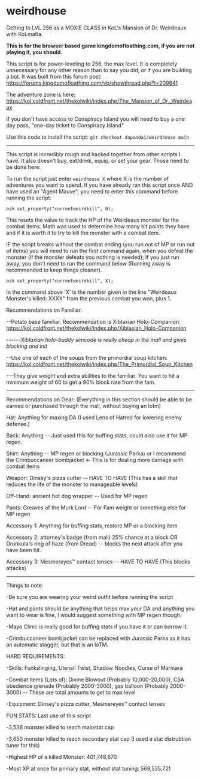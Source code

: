 # weirdhouse
Getting to LVL 256 as a MOXIE CLASS in KoL's Mansion of Dr. Weirdeaux with KoLmafia. 

**This is for the browser based game kingdomofloathing.com, if you are not playing it, you should.**

This script is for power-leveling to 256, the max level. It is completely unnecessary for any other reason than to say you did, or if you are building a bot. It was built from  this forum post: https://forums.kingdomofloathing.com/vb/showthread.php?t=209841

The adventure zone is here:
https://kol.coldfront.net/thekolwiki/index.php/The_Mansion_of_Dr._Weirdeaux

If you don't have access to Conspiracy Island you will need to buy a one day pass, "one-day ticket to Conspiracy Island"

Use this code to install the script:
`git checkout dapanda1/weirdhouse main`

---
This script is incredibly rough and hacked together from other scripts I have. It also doesn't buy, eat/drink, equip, or set your gear. Those need to be done here:

To run the script just enter `weirdhouse X` where X is the number of adventures you want to spend. If you have already ran this script once AND have used an "Agent Mauve", you need to enter this command before running the script:

`ash set_property("currentweirdkill", 0);`

This resets the value to track the HP of the Weirdeaux monster for the combat items. Math was used to determine how many hit points they have and if it is worth it to try to kill the monster with a combat item.

IF the script breaks without the combat ending (you run out of MP or run out of items) you will need to run the first command again, when you defeat the monster (if the monster defeats you nothing is needed); If you just run away, you don't need to run the command below (Running away is recommended to keep things cleaner).

`ash set_property("currentweirdkill", X);`

In the command above 'X' is the number given in the line "Weirdeaux Monster's killed: XXXX" from the previous combat you won, plus 1.

Recommendations on Familiar:

--Potato base familiar. Recommendation is Xiblaxian Holo-Companion: https://kol.coldfront.net/thekolwiki/index.php/Xiblaxian_Holo-Companion

------_Xiblaxian holo-buddy simcode is really cheap in the mall and gives blocking and init_

--Use one of each of the soups from the primordial soup kitchen: https://kol.coldfront.net/thekolwiki/index.php/The_Primordial_Soup_Kitchen

---They give weight and extra abilities to the familiar. You want to hit a minimum weight of 60 to get a 90% block rate from the fam.

---
Recommendations on Gear: (Everything in this section should be able to be earned or purchased through the mall, without buying an Iotm)

Hat:		Anything for maxing DA (I used Lens of Hatred	for lowering enemy defense.)

Back:		Anything	-- Just used this for buffing stats, could also use it for MP regen.

Shirt:		Anything -- MP regen or blocking (Jurassic Parka) or I recommend the Crimbuccaneer bombjacket <- This is for dealing more damage with combat items

Weapon:		Dinsey's pizza cutter -- HAVE TO HAVE (This has a skill that reduces the life of the monster to manageable levels)

Off-Hand:		ancient hot dog wrapper	-- Used for MP regen

Pants:		Greaves of the Murk Lord -- For Fam weight or something else for MP regen

Accessory 1:		Anything for buffing stats, restore MP or a blocking item

Accessory 2:		attorney's badge (from mall) 25% chance at a block OR Drunkula's ring of haze	(from Dread) -- blocks the next attack after you have been hit.

Accessory 3:		Mesmereyes™ contact lenses -- HAVE TO HAVE (This blocks attacks)

---
Things to note:

-Be sure you are wearing your weird outfit before running the script

-Hat and pants should be anything that helps max your DA and anything you want to wear is fine, I would suggest something with MP regen though.

-Mayo Clinic is really good for buffing stats if you have it or can borrow it.

-Crimbuccaneer bombjacket can be replaced with Jurassic Parka as it has an automatic stagger, but that is an IoTM.

HARD REQUIREMENTS:

-Skills: Funkslinging, Utensil Twist, Shadow Noodles, Curse of Marinara

-Combat Items (Lots of): Divine Blowout (Probably 10,000-20,000), CSA obedience grenade (Probably 2000-3000), gas balloon (Probably 2000-3000) -- These are total amounts to get to max level

-Equipment: Dinsey's pizza cutter, Mesmereyes™ contact lenses

FUN STATS: Last use of this script 

-3,536 monster killed to reach mainstat cap

-3,650 monster killed to reach secondary stat cap (I used a stat distrubtion tuner for this)

-Highest HP of a killed Monster: 401,748,670

-Most XP at once for primary stat, without stat tuning: 569,535,721
